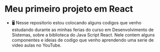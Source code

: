 # Meu primeiro projeto em React 


 - 🖥️ Nesse repositorio estou colocando alguns codigos que venho estudando durante as minhas ferias do curso em Desenvolvimento de Sistemas, sobre a biblioteca do Java Script React. Nele contem alguns componentes e ideias de codigo que venho aprendendo uma serie de video aulas no YouTube.



